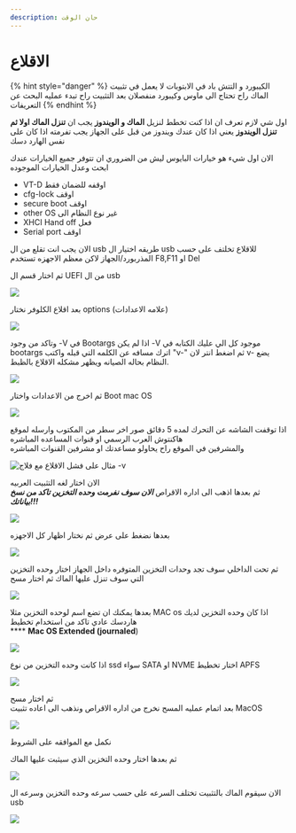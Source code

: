 ```yaml
---
description: حان الوقت
---
```


# الاقلاع

{% hint style="danger" %}
الكيبورد و التتش باد في الابتوبات لا يعمل في تثبيت الماك راح تحتاج الى ماوس وكيبورد منفصلان بعد التثبيت راح تبدء عمليه البحث عن التعريفات
{% endhint %}

اول شي لازم تعرف ان اذا كنت تخطط لنزيل **الماك و الويندوز** يجب ان **تنزل الماك اولا ثم تنزل الويندوز** يعني اذا كان عندك ويندوز من قبل على الجهاز يجب تفرمته اذا كان على نفس الهارد دسك

الان اول شيء هو خيارات البايوس ليش من الضروري ان تتوفر جميع الخيارات عندك ابحث وعدل الخيارات الموجوده

* VT-D اوقفه للضمان فقط
* cfg-lock اوقف
* secure boot اوقف
* other OS غير نوع النظام الى 
* XHCI Hand off فعل 
* Serial port اوقف

الان يجب انت تقلع من ال usb طريقه اختيار ال usb للاقلاع تخلتف على حسب المذربورد/الجهاز لاكن معظم الاجهزه تستخدم F8,F11 او Del

ثم اختار قسم ال UEFI من ال usb

![](.gitbook/assets/photo_2019-11-18_20-30-14.jpg)

بعد اقلاع الكلوفر نختار options \(علامه الاعدادات\)

![](.gitbook/assets/1.jpg)

وتاكد من وجود -V في Bootargs اذا لم يكن -V موجود كل الي عليك الكتابه في bootargs اترك مسافه عن الكلمه التي قبله واكتب "v-" ثم اضغط انتر لان v- يضع النظام بحاله الصيانه ويظهر مشكله الاقلاع بالظبط.

![](.gitbook/assets/2%20%281%29.jpg)

ثم اخرج من الاعدادات واختار Boot mac OS

![](.gitbook/assets/20191031_225323%20%281%29.jpg)

اذا توقفت الشاشه عن التحرك لمده 5 دقائق صور اخر سطر من المكتوب وارسله لموقع هاكنتوش العرب الرسمي او قنوات المساعده المباشره  
والمشرفين في الموقع راح يحاولو مساعدتك او مشرفين القنوات المباشره

![&#x645;&#x62B;&#x627;&#x644; &#x639;&#x644;&#x649; &#x641;&#x634;&#x644; &#x627;&#x644;&#x627;&#x642;&#x644;&#x627;&#x639; &#x645;&#x639; &#x641;&#x644;&#x627;&#x62C; -v](.gitbook/assets/photo_2019-11-03_22-49-26.jpg)

الان اختار لغه التثبيت العربيه  
ثم بعدها اذهب الى اداره الاقراص     _**الان سوف نفرمت وحده التخزين تاكد من نسخ بياناتك!!!**_

![](.gitbook/assets/image%20%2825%29.png)

بعدها نضغط على عرض ثم نختار اظهار كل الاجهزه

![](.gitbook/assets/photo_2019-11-18_20-32-19.jpg)

ثم تحت الداخلي سوف تجد وحدات التخزين المتوفره داخل الجهاز اختار وحده التخزين التي سوف تنزل عليها الماك ثم اختار مسح

![](.gitbook/assets/photo_2019-11-18_20-32-25.jpg)

بعدها يمكنك ان تضع اسم لوحده التخزين مثلا  MAC os اذا كان وحده التخزين لديك هاردسك عادي تاكد من استخدام تخطيط  
**** **Mac OS Extended \(journaled**\)

![](.gitbook/assets/image%20%281%29.png)

اذا كانت وحده التخزين من نوع ssd سواء SATA  او NVME اختار تخطيط APFS

![](.gitbook/assets/photo_2019-11-18_20-32-43%20%281%29.jpg)

ثم اختار مسح  
بعد اتمام عمليه المسح نخرج من اداره الاقراص ونذهب الى اعاده تثبيت MacOS

![](.gitbook/assets/photo_2019-11-18_20-32-58.jpg)

نكمل مع الموافقه على الشروط

ثم بعدها اختار وحده التخزين الذي سيثبت عليها الماك

![](.gitbook/assets/photo_2019-11-18_20-33-15.jpg)

الان سيقوم الماك بالتثبيت تختلف السرعه على حسب سرعه وحده التخزين وسرعه ال usb

![](.gitbook/assets/photo_2019-11-18_20-33-20.jpg)

